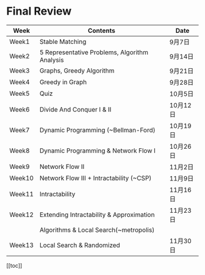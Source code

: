 # Final Review

<!-----
title: 【Algorithm】Final Review
url: al-review
date: 2020-12-30 00:12:12
tags: 
- Algorithm

categories: 
- Courses

----->

|  Week    	| Contents                                                                         	| Date     	|
|----------	|----------------------------------------------------------------------------------	|----------	|
| Week1    	| Stable Matching                                                                  	| 9月7日   	|
| Week2    	| 5 Representative Problems, Algorithm Analysis                                    	| 9月14日  	|
| Week3    	| Graphs, Greedy Algorithm                                                         	| 9月21日  	|
| Week4    	| Greedy in Graph                                                                  	| 9月28日  	|
| Week5    	| Quiz                                                                             	| 10月5日  	|
| Week6    	| Divide And Conquer I & II                                                        	| 10月12日 	|
| Week7    	| Dynamic Programming (~Bellman-Ford)                                              	| 10月19日 	|
| Week8    	| Dynamic Programming & Network Flow I                                             	| 10月26日 	|
| Week9    	| Network Flow II                                                                  	| 11月2日  	|
| Week10   	| Network Flow III + Intractability (~CSP)                                         	| 11月9日  	|
| Week11   	| Intractability                                                                   	| 11月16日 	|
| Week12   	| Extending Intractability & Approximation                                       	| 11月23日 	|
|           | Algorithms &  Local Search(~metropolis)                                           |           |
| Week13   	| Local Search & Randomized                                                        	| 11月30日 	|


<!--more-->

[[toc]]